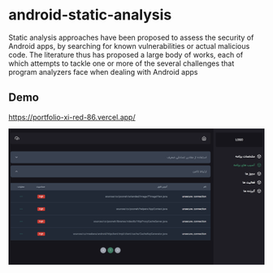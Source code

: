 # android-static-analysis
Static analysis approaches have been proposed to assess the security of Android apps, by searching for known vulnerabilities or actual malicious code. The literature thus has proposed a large body of works, each of which attempts to tackle one or more of the several challenges that program analyzers face when dealing with Android apps

## Demo

https://portfolio-xi-red-86.vercel.app/

![My image](./image.png)